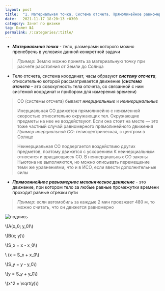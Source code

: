 ```yaml
---
layout: post
title:  "1. Материальная точка. Система отсчета. Прямолинейное равномерное механическое движение. Графическое представление прямолинейного равномерного механического движения"
date:   2021-11-17 18:20:13 +0300
category: Зачет по физике 
tag: Билет №1
permalink: /:categories/:title/
---
```




- ***Материальная точка*** - тело, размерами которого можно пренебречь в условиях данной конкретной задачи
> *Пример*: Землю можно принять за материальную точку при расчете расстояния от Земли до Солнца

- Тело отсчета, система координат, часы образуют ***систему отсчета***, относительно которой рассматривается движение (***система отсчета*** – это совокупность тела отсчета, со связанной с ним системой координат и прибором для измерения времени)

> СО (системы отсчета) бывают ***инерциальные*** и ***неинерциальные***
>
> Инерциальная СО движется прямолинейно с неизменной скоростью относительно окружающих тел. Окружающие предметы на нее не воздействуют. Если она стоит на месте — это тоже частный случай равномерного прямолинейного движения
> *Пример инерциальной СО*: гелиоцентрическая, с центром в Солнце
>
> Неинерциальная СО подвергается воздействию других предметов, поэтому движется с ускорением
> К неинерциальным относятся и вращающиеся СО. В неинерциальных СО законы Ньютона не выполняются, но можно описывать перемещение теми же уравнениями, что и в ИСО, если ввести дополнительные силы

- ***Прямолинейное равномерное механическое движение*** - это движение, при котором тело за любые равные промежутки времени проходит равные отрезки пути
> *Пример*: если автомобиль за каждые 2 мин проезжает 480 м, то можно считать, что он движется равномерно

![подпись](https://avatars.mds.yandex.net/get-images-cbir/2238546/9yLzY9GnykbXEwgZWkwV-A4946/ocr)


<p>\(A(x_0; y_0)\)</p>

<p>\(B(x; y)\)</p>


<p>\(S_x = x - x_0\)</p>       

<p>\ (x = S_x + x_0\) </p>


<p>\(S_y = y - y_0\)</p>         

<p>\(y = S_y + y_0\)</p>

<p>\(x^2 = \sqrt(y)\)</p>